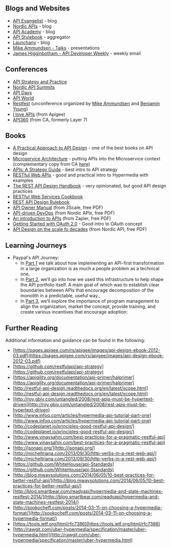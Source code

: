 ## Blogs and Websites

* [API Evangelist](https://apievangelist.com/blog/) - blog
* [Nordic APIs](http://nordicapis.com/blog/) - blog
* [API Academy](http://www.apiacademy.co/#) - blog
* [API Stylebook](http://apistylebook.com) - aggregator
* [Launchany](http://launchany.com/articles/) - blog
* [Mike Ammundsen - Talks](http://mamund.site44.com/talks/) - presentations
* [James Higginbotham - API Developer Weekly](http://launchany.com/subscribe/) - weekly email

## Conferences

* [API Strategy and Practice](http://apistrat.com)
* [Nordic API Summits](http://nordicapis.com)
* [API Days](http://www.apidays.io)
* [API World](http://apiworld.co/conference/schedule/)
* [Restfest](http://www.restfest.org) (unconference organized by [Mike Ammundsen](https://twitter.com/mamund) and [Benjamin Young](https://twitter.com/bigbluehat))
* [I love APIs](http://iloveapis.com) (from Apigee)
* [API360](http://www.apiacademy.co/api360/) (from CA, formerly Layer 7)

## Books

* [A Practical Approach to API Design](https://leanpub.com/restful-api-design) - one of the best books on API design
* [Microservice Architecture](http://shop.oreilly.com/product/0636920050308.do) - putting APIs into the Microservice context (complementary copy from CA [here](http://transform.ca.com/API-microservice-architecture-oreilly-book.html))
* [APIs: A Strategy Guide](http://shop.oreilly.com/product/0636920021223.do) - best intro to API strategy
* [RESTful Web APIs](http://shop.oreilly.com/product/0636920028468.do) - good and practical intro to Hypermedia with examples
* [The REST API Design Handbook](https://www.amazon.com/REST-API-Design-Handbook-ebook/dp/B00890OBFI) - very opinionated, but good API design practices
* [RESTful Web Services Cookbook](http://shop.oreilly.com/product/9780596801694.do)
* [REST API Design Rulebook](http://shop.oreilly.com/product/0636920021575.do)
* [API Owner Manual](http://pages.3scale.net/rs/516-GHI-083/images/api-owners-manual.pdf) (from 3Scale, free PDF)
* [API-driven DevOps](http://nordicapis.com/wp-content/uploads/api-driven-devops.pdf) (from Nordic APIs, free PDF)
* [An introduction to APIs](https://zapier.com/learn/apis/) (from Zapier, free PDF)
* [Getting Started with OAuth 2.0](http://shop.oreilly.com/product/0636920021810.do) - Good intro to OAuth concept
* [API Design on the scale fo decades](http://nordicapis.com/api-ebooks/api-design-on-the-scale-of-decades/) (from Nordic API, free PDF)

## Learning Journeys 

* Paypal's API Journey: 
	* In [Part 1](https://www.infoq.com/articles/paypal-api-first-part1) we talk about how implementing an API-first transformation in a large organization is as much a people problem as a technical one, 
	* In [Part 2](https://www.infoq.com/articles/paypal-api-first-part2), we’ll go into how we used this infrastructure to help shape the API portfolio itself. A main goal of which was to establish clear boundaries between APIs that encourage decomposition of the monolith in a predictable, useful way., 
	* In [Part 3](https://www.infoq.com/articles/paypal-api-first-part3), we’ll explore the importance of program management to align the organization, market the concept, provide training, and create various incentives that encourage adoption: 

## Further Reading

Additional information and guidance can be found in the following:

* [https://pages.apigee.com/rs/apigee/images/api-design-ebook-2012-03.pdf](https://pages.apigee.com/rs/apigee/images/api-design-ebook-2012-03.pdf)
* [https://github.com/restfulapi/api-strategy](https://github.com/restfulapi/api-strategy)
* [https://apigility.org/documentation/api-primer/halprimer](https://apigility.org/documentation/api-primer/halprimer)
* [http://restful-api-design.readthedocs.org/en/latest/scope.html](http://restful-api-design.readthedocs.org/en/latest/scope.html)
* [http://roy.gbiv.com/untangled/2008/rest-apis-must-be-hypertext-driven](http://roy.gbiv.com/untangled/2008/rest-apis-must-be-hypertext-driven)
* [http://www.infoq.com/articles/hypermedia-api-tutorial-part-one](http://www.infoq.com/articles/hypermedia-api-tutorial-part-one)
* [http://codeplanet.io/principles-good-restful-api-design/](http://codeplanet.io/principles-good-restful-api-design/)
* [http://www.vinaysahni.com/best-practices-for-a-pragmatic-restful-api](http://www.vinaysahni.com/best-practices-for-a-pragmatic-restful-api)
* [http://jsonapi.org/](http://jsonapi.org/)
* [http://micheltriana.com/2013/09/30/http-verbs-in-a-rest-web-api/](http://micheltriana.com/2013/09/30/http-verbs-in-a-rest-web-api/)
* [https://github.com/WhiteHouse/api-Standards](https://github.com/WhiteHouse/api-Standards)
* [http://blog.mwaysolutions.com/2014/06/05/10-best-practices-for-better-restful-api/](http://blog.mwaysolutions.com/2014/06/05/10-best-practices-for-better-restful-api/)
* [http://blog.smartbear.com/readyapi/hypermedia-and-state-machines-restfest-2014/](http://blog.smartbear.com/readyapi/hypermedia-and-state-machines-restfest-2014/)
* [http://sookocheff.com/posts/2014-03-11-on-choosing-a-hypermedia-format/](http://sookocheff.com/posts/2014-03-11-on-choosing-a-hypermedia-format/)
* [https://tools.ietf.org/html/rfc7386](https://tools.ietf.org/html/rfc7386)
* [http://rawgit.com/uber-hypermedia/specification/master/uber-hypermedia.html](http://rawgit.com/uber-hypermedia/specification/master/uber-hypermedia.html)


 
